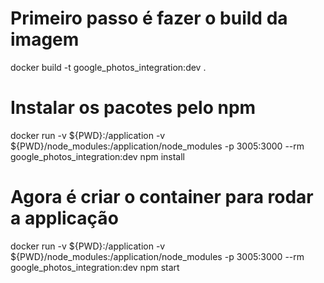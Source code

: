 

# Primeiro passo é fazer o build da imagem
docker build -t google_photos_integration:dev .

# Instalar os pacotes pelo npm
docker run -v ${PWD}:/application -v ${PWD}/node_modules:/application/node_modules -p 3005:3000 --rm google_photos_integration:dev npm install

# Agora é criar o container para rodar a applicação
docker run -v ${PWD}:/application -v ${PWD}/node_modules:/application/node_modules -p 3005:3000 --rm google_photos_integration:dev npm start